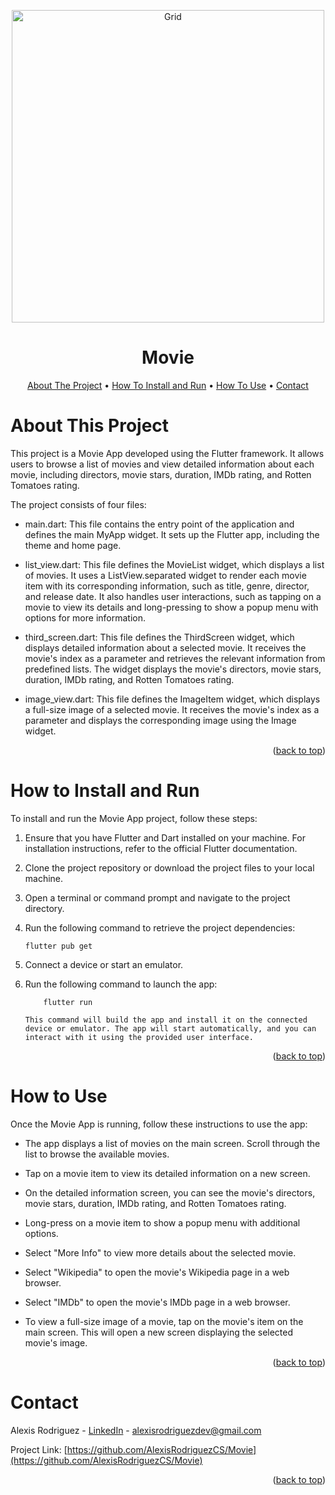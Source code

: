 <a name="readme-top"></a>

<p align="center">
  <img src="https://raw.githubusercontent.com/AlexisRodriguezCS/Movie/master/images/Movie.jpg" alt="Grid" style="display:block;margin:auto;" height="500">
</p>
<h1 align="center">Movie</h1>

<!-- TABLE OF CONTENTS -->
<p align="center">
  <a href="#about">About The Project</a> •
  <a href="#install">How To Install and Run</a> •
  <a href="#use">How To Use</a> •
  <a href="#contact">Contact</a>
</p>

<a name="about"></a>

# About This Project

This project is a Movie App developed using the Flutter framework. It allows users to browse a list of movies and view detailed information about each movie, including directors, movie stars, duration, IMDb rating, and Rotten Tomatoes rating.

The project consists of four files:

- main.dart: This file contains the entry point of the application and defines the main MyApp widget. It sets up the Flutter app, including the theme and home page.

- list_view.dart: This file defines the MovieList widget, which displays a list of movies. It uses a ListView.separated widget to render each movie item with its corresponding information, such as title, genre, director, and release date. It also handles user interactions, such as tapping on a movie to view its details and long-pressing to show a popup menu with options for more information.

- third_screen.dart: This file defines the ThirdScreen widget, which displays detailed information about a selected movie. It receives the movie's index as a parameter and retrieves the relevant information from predefined lists. The widget displays the movie's directors, movie stars, duration, IMDb rating, and Rotten Tomatoes rating.

- image_view.dart: This file defines the ImageItem widget, which displays a full-size image of a selected movie. It receives the movie's index as a parameter and displays the corresponding image using the Image widget.

<p align="right">(<a href="#readme-top">back to top</a>)</p>

<a name="install"></a>

# How to Install and Run


To install and run the Movie App project, follow these steps:

1.  Ensure that you have Flutter and Dart installed on your machine. For installation instructions, refer to the official Flutter documentation.

2.  Clone the project repository or download the project files to your local machine.

3.  Open a terminal or command prompt and navigate to the project directory.

4.  Run the following command to retrieve the project dependencies:

        flutter pub get

5.  Connect a device or start an emulator.

6.  Run the following command to launch the app:

            flutter run

        This command will build the app and install it on the connected device or emulator. The app will start automatically, and you can interact with it using the provided user interface.

    <p align="right">(<a href="#readme-top">back to top</a>)</p>

<a name="use"></a>

# How to Use

Once the Movie App is running, follow these instructions to use the app:

- The app displays a list of movies on the main screen. Scroll through the list to browse the available movies.

- Tap on a movie item to view its detailed information on a new screen.

- On the detailed information screen, you can see the movie's directors, movie stars, duration, IMDb rating, and Rotten Tomatoes rating.

- Long-press on a movie item to show a popup menu with additional options.

- Select "More Info" to view more details about the selected movie.

- Select "Wikipedia" to open the movie's Wikipedia page in a web browser.

- Select "IMDb" to open the movie's IMDb page in a web browser.

- To view a full-size image of a movie, tap on the movie's item on the main screen. This will open a new screen displaying the selected movie's image.

<p align="right">(<a href="#readme-top">back to top</a>)</p>

<!-- CONTACT -->

<a name="contact"></a>

# Contact

Alexis Rodriguez - [LinkedIn](https://www.linkedin.com/in/alexisrodriguezcs/) - alexisrodriguezdev@gmail.com

Project Link: [https://github.com/AlexisRodriguezCS/Movie](https://github.com/AlexisRodriguezCS/Movie)

<p align="right">(<a href="#readme-top">back to top</a>)</p>
